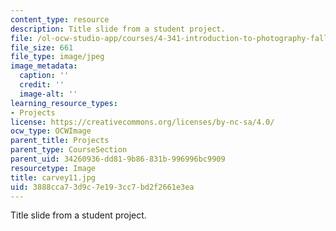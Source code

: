 ```yaml
---
content_type: resource
description: Title slide from a student project.
file: /ol-ocw-studio-app/courses/4-341-introduction-to-photography-fall-2002/3888cca73d9c7e193cc7bd2f2661e3ea_carvey11.jpg
file_size: 661
file_type: image/jpeg
image_metadata:
  caption: ''
  credit: ''
  image-alt: ''
learning_resource_types:
- Projects
license: https://creativecommons.org/licenses/by-nc-sa/4.0/
ocw_type: OCWImage
parent_title: Projects
parent_type: CourseSection
parent_uid: 34260936-dd81-9b86-831b-996996bc9909
resourcetype: Image
title: carvey11.jpg
uid: 3888cca7-3d9c-7e19-3cc7-bd2f2661e3ea
---
```

Title slide from a student project.